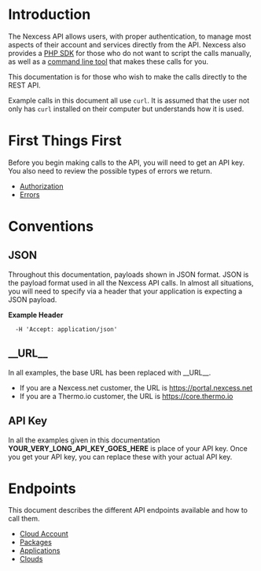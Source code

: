 # Introduction

The Nexcess API allows users, with proper authentication, to manage most aspects of their account and services directly from the API. Nexcess also provides a [PHP SDK](https://github.com/nexcess/nexcess-php-sdk) for those who do not want to script the calls manually, as well as a [command line tool](https://github.com/nexcess/nexcess-cli) that makes these calls for you.

This documentation is for those who wish to make the calls directly to the REST API.

Example calls in this document all use `curl`. It is assumed that the user not only has `curl` installed on their computer but understands how it is used.

# First Things First

Before you begin making calls to the API, you will need to get an API key. You also need to review the possible types of errors we return.

- [Authorization](Authorization.md)
- [Errors](Errors.md)

# Conventions

## JSON

Throughout this documentation, payloads shown in JSON format. JSON is the payload format used in all the Nexcess API calls. In almost all situations, you will need to specify via a header that your application is expecting a JSON payload.

__Example Header__
```
  -H 'Accept: application/json'
```

## \_\_URL\_\_

In all examples, the base URL has been replaced with \_\_URL\_\_.

- If you are a Nexcess.net customer, the URL is https://portal.nexcess.net
- If you are a Thermo.io customer, the URL is https://core.thermo.io


## API Key

In all the examples given in this documentation **YOUR_VERY_LONG_API_KEY_GOES_HERE** is place of your API key. Once you get your API key, you can replace these with your actual API key.


# Endpoints

This document describes the different API endpoints available and how to call them.

- [Cloud Account](CloudAccount.md)
- [Packages](Packages.md)
- [Applications](Applications.md)
- [Clouds](Clouds.md)
